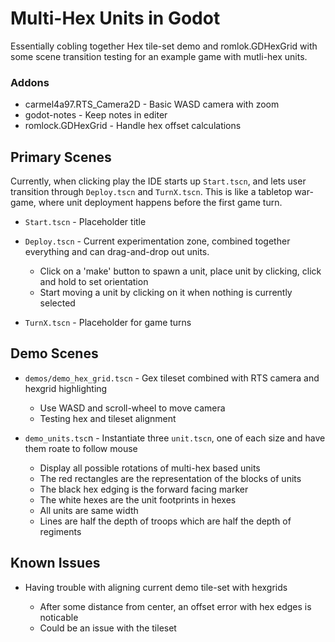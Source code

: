 # Multi-Hex Units in Godot

Essentially cobling together Hex tile-set demo and romlok.GDHexGrid with some scene transition testing for an example game with mutli-hex units.

### Addons

* carmel4a97.RTS\_Camera2D - Basic WASD camera with zoom
* godot-notes - Keep notes in editer
* romlock.GDHexGrid - Handle hex offset calculations

## Primary Scenes

Currently, when clicking play the IDE starts up `Start.tscn`, and lets user transition through `Deploy.tscn` and `TurnX.tscn`.
This is like a tabletop war-game, where unit deployment happens before the first game turn.

* `Start.tscn` - Placeholder title
* `Deploy.tscn` - Current experimentation zone, combined together everything and can drag-and-drop out units.

    * Click on a 'make' button to spawn a unit, place unit by clicking, click and hold to set orientation
    * Start moving a unit by clicking on it when nothing is currently selected

* `TurnX.tscn` - Placeholder for game turns

## Demo Scenes

* `demos/demo_hex_grid.tscn` - Gex tileset combined with RTS camera and hexgrid highlighting

    * Use WASD and scroll-wheel to move camera
    * Testing hex and tileset alignment

* `demo_units.tsc`n - Instantiate three `unit.tscn`, one of each size and have them roate to follow mouse

    * Display all possible rotations of multi-hex based units
    * The red rectangles are the representation of the blocks of units
    * The black hex edging is the forward facing marker
    * The white hexes are the unit footprints in hexes
    * All units are same width
    * Lines are half the depth of troops which are half the depth of regiments

## Known Issues

* Having trouble with aligning current demo tile-set with hexgrids

    * After some distance from center, an offset error with hex edges is noticable
    * Could be an issue with the tileset
 
